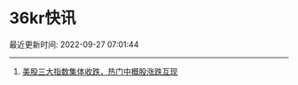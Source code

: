 # 36kr快讯

最近更新时间: 2022-09-27 07:01:44

--- 
1. [美股三大指数集体收跌，热门中概股涨跌互现](https://36kr.com/newsflashes/1932676774906241) 
